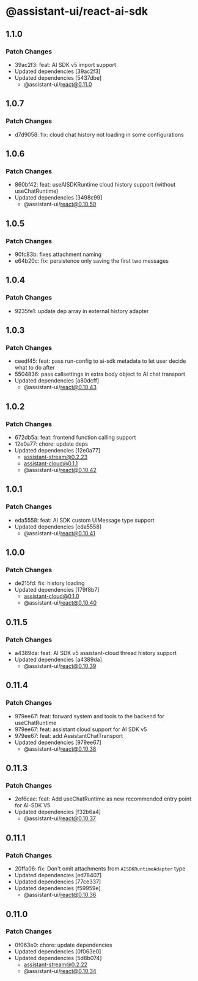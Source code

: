 # @assistant-ui/react-ai-sdk

## 1.1.0

### Patch Changes

- 39ac2f3: feat: AI SDK v5 import support
- Updated dependencies [39ac2f3]
- Updated dependencies [5437dbe]
  - @assistant-ui/react@0.11.0

## 1.0.7

### Patch Changes

- d7d9058: fix: cloud chat history not loading in some configurations

## 1.0.6

### Patch Changes

- 860bf42: feat: useAISDKRuntime cloud history support (without useChatRuntime)
- Updated dependencies [3498c99]
  - @assistant-ui/react@0.10.50

## 1.0.5

### Patch Changes

- 90fc83b: fixes attachment naming
- e64b20c: fix: persistence only saving the first two messages

## 1.0.4

### Patch Changes

- 9235fe1: update dep array in external history adapter

## 1.0.3

### Patch Changes

- ceedf45: feat: pass run-config to ai-sdk metadata to let user decide what to do after
- 5504836: pass callsettings in extra body object to AI chat transport
- Updated dependencies [a80dcff]
  - @assistant-ui/react@0.10.43

## 1.0.2

### Patch Changes

- 672db5a: feat: frontend function calling support
- 12e0a77: chore: update deps
- Updated dependencies [12e0a77]
  - assistant-stream@0.2.23
  - assistant-cloud@0.1.1
  - @assistant-ui/react@0.10.42

## 1.0.1

### Patch Changes

- eda5558: feat: AI SDK custom UIMessage type support
- Updated dependencies [eda5558]
  - @assistant-ui/react@0.10.41

## 1.0.0

### Patch Changes

- de215fd: fix: history loading
- Updated dependencies [179f8b7]
  - assistant-cloud@0.1.0
  - @assistant-ui/react@0.10.40

## 0.11.5

### Patch Changes

- a4389da: feat: AI SDK v5 assistant-cloud thread history support
- Updated dependencies [a4389da]
  - @assistant-ui/react@0.10.39

## 0.11.4

### Patch Changes

- 979ee67: feat: forward system and tools to the backend for useChatRuntime
- 979ee67: feat: assistant cloud support for AI SDK v5
- 979ee67: feat: add AssistantChatTransport
- Updated dependencies [979ee67]
  - @assistant-ui/react@0.10.38

## 0.11.3

### Patch Changes

- 2ef6cae: feat: Add useChatRuntime as new recommended entry point for AI-SDK V5
- Updated dependencies [f32b6a4]
  - @assistant-ui/react@0.10.37

## 0.11.1

### Patch Changes

- 20ffa06: fix: Don't omit attachments from `AISDKRuntimeAdapter` type
- Updated dependencies [ed78407]
- Updated dependencies [77ce337]
- Updated dependencies [f59959e]
  - @assistant-ui/react@0.10.36

## 0.11.0

### Patch Changes

- 0f063e0: chore: update dependencies
- Updated dependencies [0f063e0]
- Updated dependencies [5d8b074]
  - assistant-stream@0.2.22
  - @assistant-ui/react@0.10.34
